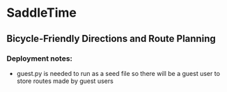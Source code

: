# SaddleTime
## Bicycle-Friendly Directions and Route Planning

### Deployment notes:
 - guest.py is needed to run as a seed file so there will be a guest user to store routes made by guest users

